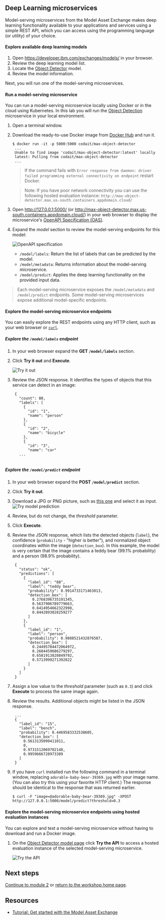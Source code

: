 ## Deep Learning microservices

Model-serving microservices from the Model Asset Exchange makes deep learning functionality available to your applications and services using a simple REST API, which you can access using the programming language (or utility) of your choice.

#### Explore available deep learning models
 
1. Open https://developer.ibm.com/exchanges/models/ in your browser.
1. Review the deep learning model list.
1. Locate the [Object Detector](https://developer.ibm.com/exchanges/models/all/max-object-detector/) model.
1. Review the model information.

Next, you will run one of the model-serving microservices.

#### Run a model-serving microservice

You can run a model-serving microservice locally using Docker or in the cloud using Kubernetes. In this lab you will run the [Object Detection](https://developer.ibm.com/exchanges/models/all/max-object-detector/) microservice in your local environment.

1. Open a terminal window.
1. Download the ready-to-use Docker image from [Docker Hub](https://hub.docker.com/r/codait/max-object-detector) and run it.

   ```
   $ docker run -it -p 5000:5000 codait/max-object-detector
    ...
    Unable to find image 'codait/max-object-detector:latest' locally
    latest: Pulling from codait/max-object-detector
    ...
   ```
   
   > If the command fails with `Error response from daemon: driver failed programming external connectivity on endpoint` restart Docker.
   
   > Note: If you have poor network connectivity you can use the following hosted evaluation instance: `http://max-object-detector.max.us-south.containers.appdomain.cloud/`
   
 1. Open http://127.0.0.1:5000/ (or http://max-object-detector.max.us-south.containers.appdomain.cloud/) in your web browser to display the microservice's [OpenAPI Specification (OAS)](https://www.openapis.org/about). 
 
 1. Expand the *model* section to review the model-serving endpoints for this model:

    ![OpenAPI specification](img/open_api_spec.png)


    * `/model/labels`: Return the list of labels that can be predicted by the model. 
    * `/model/metadata`: Returns information about the model-serving microservice.
    * `/model/predict`: Applies the deep learning functionality on the provided input data.

   > Each model-serving microservice exposes the `/model/metadata` and `/model/predict` endpoints. Some model-serving microservices expose additional model-specific endpoints.
 
#### Explore the model-serving microservice endpoints

You can easily explore the REST endpoints using any HTTP client, such as your web browser or [`curl`](https://curl.haxx.se/).

##### Explore the `/model/labels` endpoint

1. In your web browser expand the **GET `/model/labels`** section.
1. Click **Try it out** and **Execute**.

   ![Try it out](img/try_it_out.png)
1. Review the JSON response. It identifies the types of objects that this service can detect in an image:
   ```
    {
      "count": 80,
      "labels": [
        {
          "id": "1",
          "name": "person"
        },
        {
          "id": "2",
          "name": "bicycle"
        },
        {
          "id": "3",
          "name": "car"
      ...
     
   ```
 
 ##### Explore the `/model/predict` endpoint

1. In your web browser expand the **POST `/model/predict`** section.
1. Click **Try it out**.
1. Download a JPG or PNG picture, such as [this one](https://www.pexels.com/photo/wood-bridge-cute-sitting-39369/) and select it as input.
   ![Try model prediction](img/try_model_predict.png)

1. Review, but do not change, the _threshold_ parameter.
1. Click **Execute**.
1. Review the JSON response, which lists the detected objects (`label`), the confidence (`probability` - "higher is better"), and normalized object coordinates within the image (`detection_box`). In this example, the model is very certain that the image contains a  teddy bear (99.1% probability) and a person (98.9% probability).

   ```
    {
      "status": "ok",
      "predictions": [
        {
          "label_id": "88",
          "label": "teddy bear",
          "probability": 0.9914733171463013,
          "detection_box": [
            0.2768396735191345,
            0.5637906789779663,
            0.6414954662322998,
            0.8442893028259277
          ]
        },
        {
          "label_id": "1",
          "label": "person",
          "probability": 0.9888521432876587,
          "detection_box": [
            0.24495704472064972,
            0.2684459686279297,
            0.6581913828849792,
            0.5713999271392822
          ]
        }
      ]
    }
   ```
1. Assign a low value to the _threshold_ parameter (such as `0.3`) and click **Execute** to process the same image again.
1. Review the results. Additional objects might be listed in the JSON response.
   ```
    ...
    {
      "label_id": "15",
      "label": "bench",
      "probability": 0.4469583332538605,
      "detection_box": [
        0.5613135099411011,
        0,
        0.9731512069702148,
        0.9959666728973389
      ]
    }   
   ```
   
1. If you have `curl` installed run the following command in a terminal window, replacing `adorable-baby-bear-39369.jpg` with your image name. (You can also try this using your favorite HTTP client.) The response should be identical to the response that was returned earlier.
   ```
   $ curl -F "image=@adorable-baby-bear-39369.jpg" -XPOST http://127.0.0.1:5000/model/predict?threshold=0.3
   ```

#### Explore the model-serving microservice endpoints using hosted evaluation instances

You can explore and test a model-serving microservice without having to download and run a Docker image. 

1. On the [Object Detector model page](https://developer.ibm.com/exchanges/models/all/max-object-detector/) click **Try the API** to access a hosted evaluation instance of the selected model-serving microservice.

   ![Try the API](img/try_the_api.png)

## Next steps

[Continue to module 2](/module_2/) or [return to the workshop home page](https://github.com/CODAIT/max-workshop-oscon-2019).

## Resources

  - [Tutorial: Get started with the Model Asset Exchange](https://developer.ibm.com/tutorials/getting-started-with-the-ibm-code-model-asset-exchange/)
